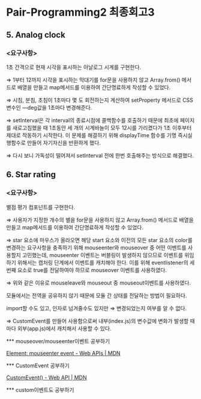 # Pair-Programming2 최종회고3

## 5. Analog clock

### <**요구사항>**

1초 간격으로 현재 시각을 표시하는 아날로그 시계를 구현한다.

⇒ 1부터 12까지 시각을 표시하는 막대기를 for문을 사용하지 않고 Array.from() 메서드로 배열을 만들고 map메서드를 이용하여 간단명료하게 작성할 수 있었다.

⇒ 시침, 분침, 초침이 1초마다 몇 도 회전하는지 계산하여 setProperty 메서드로 CSS 변수인 —deg값을 1초마다 변경해준다.

⇒ setInterval은 각 interval의 종료시점에 콜백함수를 호출하기 때문에 최초에 페이지를 새로고침했을 때 1초동안 세 개의 시계바늘이 모두 12시를 가리켰다가 1초 이후부터 제대로 작동하기 시작한다. 이 문제를 해결하기 위해 displayTime 함수를 기명 즉시실행함수로 만들어 자기자신을 반환하게 했다.  

⇒ 다시 보니 가독성이 떨어져서 setInterval 전에 한번 호출해주는 방식으로 해결했다.  

## 6. Star rating

### <**요구사항>**

별점 평가 컴포넌트를 구현한다.

⇒ 사용자가 지정한 개수의 별을 for문을 사용하지 않고 Array.from() 메서드로 배열을 만들고 map메서드를 이용하여 간단명료하게 작성할 수 있었다.

⇒ star 요소에 마우스가 올라오면 해당 start 요소와 이전의 모든 star 요소의 color를 변경하는 요구사항을 충족하기 위해 mouseenter와 mouseover 중 어떤 이벤트를 사용할지 고민했는데, mouseenter 이벤트는 버블링이 발생하지 않으므로 이벤트를 위임하기 위해서는 캡처링 단계에서 이벤트를 캐치해야 한다. 이를 위해 eventlistener의 세 번째 요소로 true를 전달하여야 하므로 mouseover 이벤트를 사용하였다.

⇒ 위와 같은 이유로 mouseleave와 mouseout 중 mouseout이벤트를 사용하였다.

모듈에서는 전역을 공유하지 않기 때문에 모듈 간 상태를 전달하는 방법이 필요하다. 

import할 수도 있고, 인자로 넘겨줄수도 있지만 ⇒ 변경되었는지 여부를 알 수 없다. 

⇒ CustomEvent를 만들어 사용함으로써 내부(index.js)의 변수값에 변화가 발생할 때마다 외부(app.js)에서 캐치해서 사용할 수 있다.

*** mouseover/mouseenter이벤트 공부하기

[Element&colon; mouseenter event - Web APIs | MDN](https://developer.mozilla.org/en-US/docs/Web/API/Element/mouseenter_event)

*** CustomEvent 공부하기

[CustomEvent() - Web API | MDN](https://developer.mozilla.org/ko/docs/Web/API/CustomEvent/CustomEvent)

*** custom이벤트도 공부하기
